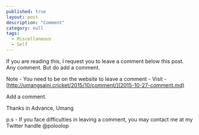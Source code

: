 ```yaml
---
published: true 
layout: post
description: "Comment"
category: null
tags: 
  - Miscellaneous
  - Self
---
```


If you are reading this, I request you to leave a comment below this post.
Any comment. But do add a comment.

Note - You need to be on the website to leave a comment -
Visit - [http://umangsaini.cricket/2015/10/comment/](2015-10-27-comment.md) 

Add a comment.



Thanks in Advance,
Umang

p.s - If you face difficulties in leaving a comment, you may contact me at my Twitter handle @poloolop
